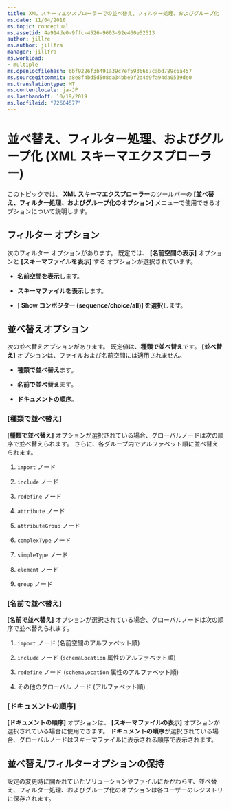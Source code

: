 ```yaml
---
title: XML スキーマエクスプローラーでの並べ替え、フィルター処理、およびグループ化
ms.date: 11/04/2016
ms.topic: conceptual
ms.assetid: 4a914de0-9ffc-4526-9603-92e460e52513
author: jillre
ms.author: jillfra
manager: jillfra
ms.workload:
- multiple
ms.openlocfilehash: 6bf9226f3b491a39c7ef5936667cabd789c6a457
ms.sourcegitcommit: a8e8f4bd5d508da34bbe9f2d4d9fa94da0539de0
ms.translationtype: MT
ms.contentlocale: ja-JP
ms.lasthandoff: 10/19/2019
ms.locfileid: "72604577"
---
```

# <a name="sorting-filtering-and-grouping-xml-schema-explorer"></a>並べ替え、フィルター処理、およびグループ化 (XML スキーマエクスプローラー)

このトピックでは、 **XML スキーマエクスプローラー**のツールバーの **[並べ替え、フィルター処理、およびグループ化のオプション]** メニューで使用できるオプションについて説明します。

## <a name="filter-options"></a>フィルター オプション

次のフィルター オプションがあります。 既定では、 **[名前空間の表示]** オプションと **[スキーマファイルを表示]** する オプションが選択されています。

- **名前空間を表示**します。

- **スキーマファイルを表示**します。

- [ **Show コンポジター (sequence/choice/all)] を選択**します。

## <a name="sorting-options"></a>並べ替えオプション

次の並べ替えオプションがあります。 既定値は、**種類で並べ替え**です。 **[並べ替え]** オプションは、ファイルおよび名前空間には適用されません。

- **種類で並べ替え**ます。

- **名前で並べ替え**ます。

- **ドキュメントの順序**。

### <a name="sort-by-type"></a>[種類で並べ替え]

**[種類で並べ替え]** オプションが選択されている場合、グローバルノードは次の順序で並べ替えられます。 さらに、各グループ内でアルファベット順に並べ替えられます。

1. `import` ノード

2. `include` ノード

3. `redefine` ノード

4. `attribute` ノード

5. `attributeGroup` ノード

6. `complexType` ノード

7. `simpleType` ノード

8. `element` ノード

9. `group` ノード

### <a name="sort-by-name"></a>[名前で並べ替え]

**[名前で並べ替え]** オプションが選択されている場合、グローバルノードは次の順序で並べ替えられます。

1. `import` ノード (名前空間のアルファベット順)

2. `include` ノード (`schemaLocation` 属性のアルファベット順)

3. `redefine` ノード (`schemaLocation` 属性のアルファベット順)

4. その他のグローバル ノード (アルファベット順)

### <a name="document-order"></a>[ドキュメントの順序]

**[ドキュメントの順序]** オプションは、 **[スキーマファイルの表示]** オプションが選択されている場合に使用できます。 **ドキュメントの順序**が選択されている場合、グローバルノードはスキーマファイルに表示される順序で表示されます。

## <a name="persisting-sortfilter-options"></a>並べ替え/フィルターオプションの保持

設定の変更時に開かれていたソリューションやファイルにかかわらず、並べ替え、フィルター処理、およびグループ化のオプションは各ユーザーのレジストリに保存されます。